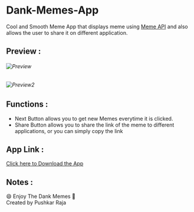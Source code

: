 # Dank-Memes-App
Cool and Smooth Meme App that displays meme using [Meme API](https://github.com/D3vd/Meme_Api) and also allows the user to share it on different application.
</br>

## Preview :
###### ![Preview](https://i.redd.it/ylcxk9kpe4z61.png)
###### ![Preview2](https://i.redd.it/fgbydyzxe4z61.png)

## Functions :
- Next Button allows you to get new Memes everytime it is clicked.
- Share Button allows you to share the link of the meme to different applications, or you can simply copy the link

## App Link :
[Click here to Download the App](https://drive.google.com/drive/folders/1EXgykzG0XHuxnbSYzsRfFPCc7oP5Fcw1)

## Notes :
:smile: Enjoy The Dank Memes :raised_hands:	</br>
Created by Pushkar Raja
